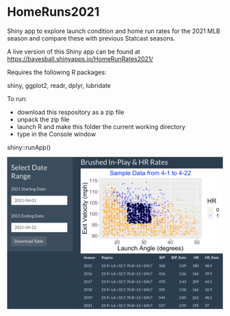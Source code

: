 # HomeRuns2021

Shiny app to explore launch condition and home run rates for the 2021 MLB season and compare these with previous Statcast seasons.

A live version of this Shiny app can be found at https://bayesball.shinyapps.io/HomeRunRates2021/

Requires the following R packages:

shiny, ggplot2, readr, dplyr, lubridate

To run:

- download this respository as a zip file
- unpack the zip file
- launch R and make this folder the current working directory
- type in the Console window

shiny::runApp()

![GitHub Logo](/images/snapshot.png)
